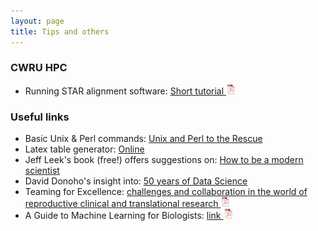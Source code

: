 ```yaml
---
layout: page
title: Tips and others
---
```


### CWRU HPC

- Running STAR alignment software: [Short tutorial ![CV as pdf](./assets/pics/pdf-icon.png)](STAR_CWRU_HPC.pdf)


### Useful links

- Basic Unix &amp; Perl commands: [Unix and Perl to the Rescue](http://korflab.ucdavis.edu/unix_and_perl/)
- Latex table generator: [Online](https://www.tablesgenerator.com/)
- Jeff Leek's book (free!) offers suggestions on: [How to be a modern scientist](https://leanpub.com/modernscientist)
- David Donoho's insight into: [50 years of Data Science](https://courses.csail.mit.edu/18.337/2015/docs/50YearsDataScience.pdf)
- Teaming for Excellence: [challenges and collaboration in the world of reproductive clinical and translational research ![CV as pdf](./assets/pics/pdf-icon.png)](teaming_for_exce.pdf)
- A Guide to Machine Learning for Biologists: [link ![CV as pdf](./assets/pics/pdf-icon.png)](NRev21.pdf)


